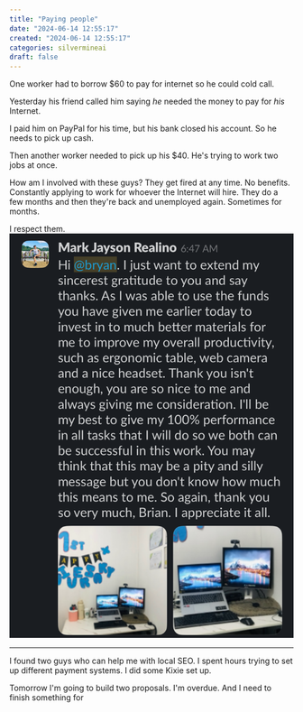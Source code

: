 ```yaml
---
title: "Paying people"
date: "2024-06-14 12:55:17"  
created: "2024-06-14 12:55:17"
categories: silvermineai  
draft: false
---
```

One worker had to borrow $60 to pay for internet so he could cold call. 

Yesterday his friend called him saying *he* needed the money to pay for *his* Internet. 

I paid him on PayPal for his time, but his bank closed his account. So he needs to pick up cash. 

Then another worker needed to pick up his $40. He's trying to work two jobs at once. 

How am I involved with these guys? They get fired at any time. No benefits. Constantly applying to work for whoever the Internet will hire. They do a few months and then they're back and unemployed again. Sometimes for months. 

I respect them. 
![](../img/2024-06-16-1406-mark-uses-40-dollars)


***

I found two guys who can help me with local SEO. I spent hours trying to set up different payment systems. I did some Kixie set up. 

Tomorrow I'm going to build two proposals. I'm overdue. And I need to finish something for 